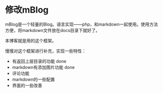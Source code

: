 修改mBlog
=====

mBlog是一个轻量的Blog。语言实现——php，和markdown一起使用。使用方法方便，将markdown文件放在docs目录下就好了。

本博客就是用的这个框架。

慢慢对这个框架进行补充，实现一些特性：

+ 有返回上层目录的功能        done
+ markdown有添加图片功能     done
+ 评论功能
+ markdown的一些配置
+ 界面的一些改善
